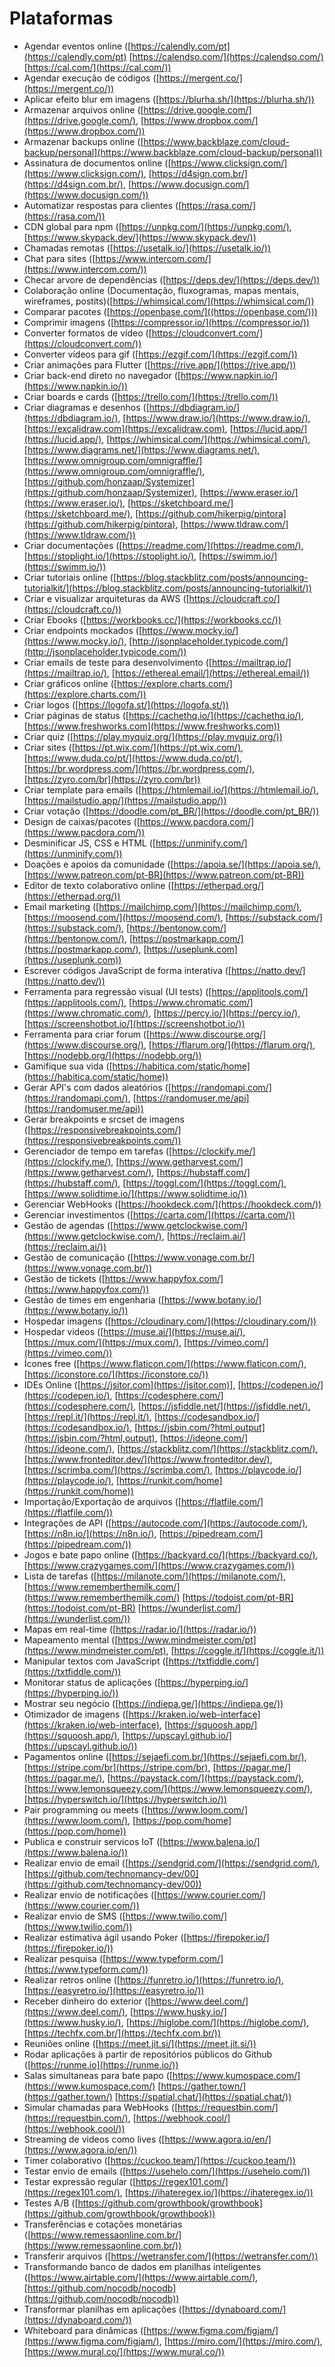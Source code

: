 # Plataformas

- Agendar eventos online ([https://calendly.com/pt](https://calendly.com/pt) [https://calendso.com/](https://calendso.com/) [https://cal.com/](https://cal.com/))
- Agendar execução de códigos ([https://mergent.co/](https://mergent.co/))
- Aplicar efeito blur em imagens ([https://blurha.sh/](https://blurha.sh/))
- Armazenar arquivos online ([https://drive.google.com/](https://drive.google.com/), [https://www.dropbox.com/](https://www.dropbox.com/))
- Armazenar backups online ([https://www.backblaze.com/cloud-backup/personal](https://www.backblaze.com/cloud-backup/personal))
- Assinatura de documentos online ([https://www.clicksign.com/](https://www.clicksign.com/), [https://d4sign.com.br/](https://d4sign.com.br/), [https://www.docusign.com/](https://www.docusign.com/))
- Automatizar respostas para clientes ([https://rasa.com/](https://rasa.com/))
- CDN global para npm ([https://unpkg.com/](https://unpkg.com/), [https://www.skypack.dev/](https://www.skypack.dev/))
- Chamadas remotas ([https://usetalk.io/](https://usetalk.io/))
- Chat para sites ([https://www.intercom.com/](https://www.intercom.com/))
- Checar arvore de dependências ([https://deps.dev/](https://deps.dev/))
- Colaboração online (Documentação, fluxogramas, mapas mentais, wireframes, postits)([https://whimsical.com/](https://whimsical.com/))
- Comparar pacotes ([https://openbase.com/]((https://openbase.com/)))
- Comprimir imagens ([https://compressor.io/](https://compressor.io/))
- Converter formatos de vídeo ([https://cloudconvert.com/](https://cloudconvert.com/))
- Converter vídeos para gif ([https://ezgif.com/](https://ezgif.com/))
- Criar animações para Flutter ([https://rive.app/](https://rive.app/))
- Criar back-end direto no navegador ([https://www.napkin.io/](https://www.napkin.io/))
- Criar boards e cards ([https://trello.com/](https://trello.com/))
- Criar diagramas e desenhos ([https://dbdiagram.io/](https://dbdiagram.io/), [https://www.draw.io/](https://www.draw.io/), [https://excalidraw.com](https://excalidraw.com), [https://lucid.app/](https://lucid.app/), [https://whimsical.com/](https://whimsical.com/), [https://www.diagrams.net/](https://www.diagrams.net/), [https://www.omnigroup.com/omnigraffle/](https://www.omnigroup.com/omnigraffle/), [https://github.com/honzaap/Systemizer](https://github.com/honzaap/Systemizer), [https://www.eraser.io/](https://www.eraser.io/), [https://sketchboard.me/](https://sketchboard.me/), [https://github.com/hikerpig/pintora](https://github.com/hikerpig/pintora), [https://www.tldraw.com/](https://www.tldraw.com/))
- Criar documentações ([https://readme.com/](https://readme.com/), [https://stoplight.io/](https://stoplight.io/), [https://swimm.io/](https://swimm.io/))
- Criar tutoriais online ([https://blog.stackblitz.com/posts/announcing-tutorialkit/](https://blog.stackblitz.com/posts/announcing-tutorialkit/))
- Criar e visualizar arquiteturas da AWS ([https://cloudcraft.co/](https://cloudcraft.co/))
- Criar Ebooks ([https://workbooks.cc/](https://workbooks.cc/))
- Criar endpoints mockados ([https://www.mocky.io/](https://www.mocky.io/), [http://jsonplaceholder.typicode.com/](http://jsonplaceholder.typicode.com/))
- Criar emails de teste para desenvolvimento ([https://mailtrap.io/](https://mailtrap.io/), [https://ethereal.email/](https://ethereal.email/))
- Criar gráficos online ([https://explore.charts.com/](https://explore.charts.com/))
- Criar logos ([https://logofa.st/](https://logofa.st/))
- Criar páginas de status ([https://cachethq.io/](https://cachethq.io/), [https://www.freshworks.com](https://www.freshworks.com))
- Criar quiz ([https://play.myquiz.org/](https://play.myquiz.org/))
- Criar sites ([https://pt.wix.com/](https://pt.wix.com/), [https://www.duda.co/pt/](https://www.duda.co/pt/), [https://br.wordpress.com/](https://br.wordpress.com/), [https://zyro.com/br](https://zyro.com/br))
- Criar template para emails ([https://htmlemail.io/](https://htmlemail.io/), [https://mailstudio.app/](https://mailstudio.app/))
- Criar votação ([https://doodle.com/pt_BR/](https://doodle.com/pt_BR/))
- Design de caixas/pacotes ([https://www.pacdora.com/](https://www.pacdora.com/))
- Desminificar JS, CSS e HTML ([https://unminify.com/](https://unminify.com/))
- Doações e apoios da comunidade ([https://apoia.se/](https://apoia.se/), [https://www.patreon.com/pt-BR](https://www.patreon.com/pt-BR))
- Editor de texto colaborativo online ([https://etherpad.org/](https://etherpad.org/))
- Email marketing ([https://mailchimp.com/](https://mailchimp.com/), [https://moosend.com/](https://moosend.com/), [https://substack.com/](https://substack.com/), [https://bentonow.com/](https://bentonow.com/), [https://postmarkapp.com/](https://postmarkapp.com/), [https://useplunk.com](https://useplunk.com))
- Escrever códigos JavaScript de forma interativa ([https://natto.dev/](https://natto.dev/))
- Ferramenta para regressão visual (UI tests) ([https://applitools.com/](https://applitools.com/), [https://www.chromatic.com/](https://www.chromatic.com/), [https://percy.io/](https://percy.io/), [https://screenshotbot.io/](https://screenshotbot.io/))
- Ferramenta para criar forum ([https://www.discourse.org/](https://www.discourse.org/), [https://flarum.org/](https://flarum.org/), [https://nodebb.org/](https://nodebb.org/))
- Gamifique sua vida ([https://habitica.com/static/home](https://habitica.com/static/home))
- Gerar API's com dados aleatórios ([https://randomapi.com/](https://randomapi.com/), [https://randomuser.me/api](https://randomuser.me/api))
- Gerar breakpoints e srcset de imagens ([https://responsivebreakpoints.com/](https://responsivebreakpoints.com/))
- Gerenciador de tempo em tarefas ([https://clockify.me/](https://clockify.me/), [https://www.getharvest.com/](https://www.getharvest.com/), [https://hubstaff.com/](https://hubstaff.com/),  [https://toggl.com/](https://toggl.com/), [https://www.solidtime.io/](https://www.solidtime.io/))
- Gerenciar WebHooks ([https://hookdeck.com/](https://hookdeck.com/))
- Gerenciar investimentos ([https://carta.com/](https://carta.com/))
- Gestão de agendas ([https://www.getclockwise.com/](https://www.getclockwise.com/), [https://reclaim.ai/](https://reclaim.ai/))
- Gestão de comunicação ([https://www.vonage.com.br/](https://www.vonage.com.br/))
- Gestão de tickets ([https://www.happyfox.com/](https://www.happyfox.com/))
- Gestão de times em engenharia ([https://www.botany.io/](https://www.botany.io/))
- Hospedar imagens ([https://cloudinary.com/](https://cloudinary.com/))
- Hospedar videos ([https://muse.ai/](https://muse.ai/), [https://mux.com/](https://mux.com/), [https://vimeo.com/](https://vimeo.com/))
- Ícones free ([https://www.flaticon.com/](https://www.flaticon.com/), [https://iconstore.co/](https://iconstore.co/))
- IDEs Online ([https://jsitor.com](https://jsitor.com)], [https://codepen.io/](https://codepen.io/), [https://codesphere.com/](https://codesphere.com/), [https://jsfiddle.net/](https://jsfiddle.net/), [https://repl.it/](https://repl.it/), [https://codesandbox.io/](https://codesandbox.io/), [https://jsbin.com/?html,output](https://jsbin.com/?html,output), [https://ideone.com/](https://ideone.com/), [https://stackblitz.com/](https://stackblitz.com/), [https://www.fronteditor.dev/](https://www.fronteditor.dev/), [https://scrimba.com/](https://scrimba.com/), [https://playcode.io/](https://playcode.io/), [https://runkit.com/home](https://runkit.com/home))
- Importação/Exportação de arquivos ([https://flatfile.com/](https://flatfile.com/))
- Integrações de API ([https://autocode.com/](https://autocode.com/), [https://n8n.io/](https://n8n.io/), [https://pipedream.com/](https://pipedream.com/))
- Jogos e bate papo online ([https://backyard.co/](https://backyard.co/), [https://www.crazygames.com/](https://www.crazygames.com/))
- Lista de tarefas ([https://milanote.com/](https://milanote.com/), [https://www.rememberthemilk.com/](https://www.rememberthemilk.com/) [https://todoist.com/pt-BR](https://todoist.com/pt-BR) [https://wunderlist.com/](https://wunderlist.com/))
- Mapas em real-time ([https://radar.io/](https://radar.io/))
- Mapeamento mental ([https://www.mindmeister.com/pt](https://www.mindmeister.com/pt), [https://coggle.it/](https://coggle.it/))
- Manipular textos com JavaScript ([https://txtfiddle.com/](https://txtfiddle.com/))
- Monitorar status de aplicações ([https://hyperping.io/](https://hyperping.io/))
- Mostrar seu negócio ([https://indiepa.ge/](https://indiepa.ge/))
- Otimizador de imagens ([https://kraken.io/web-interface](https://kraken.io/web-interface), [https://squoosh.app/](https://squoosh.app/), [https://upscayl.github.io/](https://upscayl.github.io/))
- Pagamentos online ([https://sejaefi.com.br/](https://sejaefi.com.br/), [https://stripe.com/br](https://stripe.com/br), [https://pagar.me/](https://pagar.me/), [https://paystack.com/](https://paystack.com/), [https://www.lemonsqueezy.com/](https://www.lemonsqueezy.com/), [https://hyperswitch.io/](https://hyperswitch.io/))
- Pair programming ou meets ([https://www.loom.com/](https://www.loom.com/), [https://pop.com/home](https://pop.com/home))
- Publica e construir servicos IoT ([https://www.balena.io/](https://www.balena.io/))
- Realizar envio de email ([https://sendgrid.com/](https://sendgrid.com/), [https://github.com/technomancy-dev/00](https://github.com/technomancy-dev/00))
- Realizar envio de notificações ([https://www.courier.com/](https://www.courier.com/))
- Realizar envio de SMS ([https://www.twilio.com/](https://www.twilio.com/))
- Realizar estimativa ágil usando Poker ([https://firepoker.io/](https://firepoker.io/))
- Realizar pesquisa ([https://www.typeform.com/](https://www.typeform.com/))
- Realizar retros online ([https://funretro.io/](https://funretro.io/), [https://easyretro.io/](https://easyretro.io/))
- Receber dinheiro do exterior ([https://www.deel.com/](https://www.deel.com/), [https://www.husky.io/](https://www.husky.io/), [https://higlobe.com/](https://higlobe.com/), [https://techfx.com.br/](https://techfx.com.br/))
- Reuniões online ([https://meet.jit.si/](https://meet.jit.si/))
- Rodar aplicações à partir de repositórios públicos do Github ([https://runme.io](https://runme.io/))
- Salas simultaneas para bate papo ([https://www.kumospace.com/](https://www.kumospace.com/) [https://gather.town/](https://gather.town/) [https://spatial.chat/](https://spatial.chat/))
- Simular chamadas para WebHooks ([https://requestbin.com/](https://requestbin.com/), [https://webhook.cool/](https://webhook.cool/))
- Streaming de videos como lives ([https://www.agora.io/en/](https://www.agora.io/en/))
- Timer colaborativo ([https://cuckoo.team/](https://cuckoo.team/))
- Testar envio de emails ([https://usehelo.com/](https://usehelo.com/))
- Testar expressão regular ([https://regex101.com/](https://regex101.com/), [https://ihateregex.io/](https://ihateregex.io/))
- Testes A/B ([https://github.com/growthbook/growthbook](https://github.com/growthbook/growthbook))
- Transferências e cotações monetárias ([https://www.remessaonline.com.br/](https://www.remessaonline.com.br/))
- Transferir arquivos ([https://wetransfer.com/](https://wetransfer.com/))
- Transformando banco de dados em planilhas inteligentes ([https://www.airtable.com/](https://www.airtable.com/), [https://github.com/nocodb/nocodb](https://github.com/nocodb/nocodb))
- Transformar planilhas em aplicações ([https://dynaboard.com/](https://dynaboard.com/))
- Whiteboard para dinâmicas ([https://www.figma.com/figjam/](https://www.figma.com/figjam/), [https://miro.com/](https://miro.com/), [https://www.mural.co/](https://www.mural.co/))

